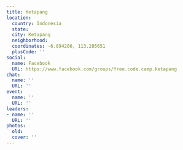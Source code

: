 ```yaml
---
title: Ketapang
location:
  country: Indonesia
  state: 
  city: Ketapang
  neighborhood: 
  coordinates: -6.894206, 113.285651
  plusCode: ''
social:
  name: Facebook
  URL: https://www.facebook.com/groups/free.code.camp.ketapang
chat:
  name: ''
  URL: ''
event:
  name: ''
  URL: ''
leaders:
- name: ''
  URL: ''
photos:
  old: 
  cover: ''
---
```

